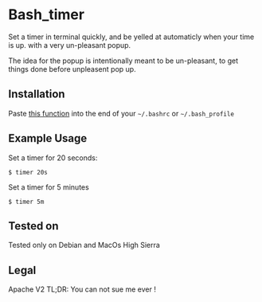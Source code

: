 # Bash_timer
Set a timer in terminal quickly, and be yelled at automaticly when your time is up. with a very un-pleasant popup.

The idea for the popup is intentionally meant to be un-pleasant, to get things done before unpleasent pop up.


## Installation
Paste [this function](https://github.com/medyagh/bash_timer/blob/master/bash_timer.sh) into the end of your `~/.bashrc` or `~/.bash_profile` 

## Example Usage

Set a timer for 20 seconds:
```
$ timer 20s
```

Set a timer for 5 minutes
```
$ timer 5m
```

## Tested on
Tested only on Debian and MacOs High Sierra

## Legal
Apache V2
TL;DR: You can not sue me ever !




